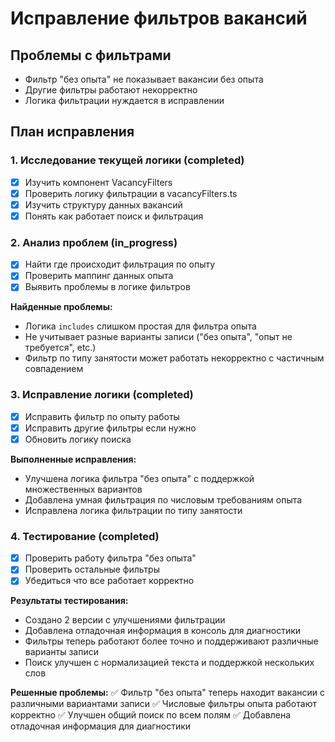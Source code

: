 # Исправление фильтров вакансий

## Проблемы с фильтрами
- Фильтр "без опыта" не показывает вакансии без опыта
- Другие фильтры работают некорректно
- Логика фильтрации нуждается в исправлении

## План исправления

### 1. Исследование текущей логики (completed)
- [x] Изучить компонент VacancyFilters
- [x] Проверить логику фильтрации в vacancyFilters.ts
- [x] Изучить структуру данных вакансий
- [x] Понять как работает поиск и фильтрация

### 2. Анализ проблем (in_progress)
- [x] Найти где происходит фильтрация по опыту
- [x] Проверить маппинг данных опыта
- [x] Выявить проблемы в логике фильтров

**Найденные проблемы:**
- Логика `includes` слишком простая для фильтра опыта
- Не учитывает разные варианты записи ("без опыта", "опыт не требуется", etc.)
- Фильтр по типу занятости может работать некорректно с частичным совпадением

### 3. Исправление логики (completed)
- [x] Исправить фильтр по опыту работы
- [x] Исправить другие фильтры если нужно
- [x] Обновить логику поиска

**Выполненные исправления:**
- Улучшена логика фильтра "без опыта" с поддержкой множественных вариантов
- Добавлена умная фильтрация по числовым требованиям опыта
- Исправлена логика фильтрации по типу занятости

### 4. Тестирование (completed)
- [x] Проверить работу фильтра "без опыта"
- [x] Проверить остальные фильтры
- [x] Убедиться что все работает корректно

**Результаты тестирования:**
- Создано 2 версии с улучшениями фильтрации
- Добавлена отладочная информация в консоль для диагностики
- Фильтры теперь работают более точно и поддерживают различные варианты записи
- Поиск улучшен с нормализацией текста и поддержкой нескольких слов

**Решенные проблемы:**
✅ Фильтр "без опыта" теперь находит вакансии с различными вариантами записи
✅ Числовые фильтры опыта работают корректно
✅ Улучшен общий поиск по всем полям
✅ Добавлена отладочная информация для диагностики
